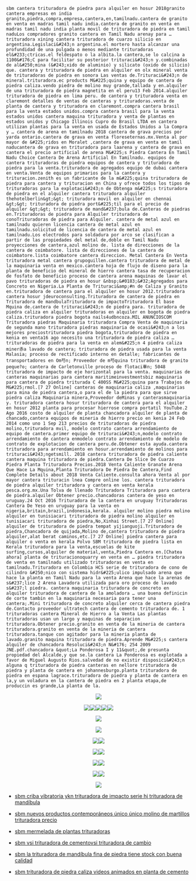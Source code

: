 
```
sbm cantera trituradora de piedra para alquiler en hosur 2018granito cantera empresas en india granito,piedra,compra,empresa,cantera,en,tamilnadu.cantera de granito en venta en madras tamil nadu india.cantera de granito en venta en madras tamil nadu india planta movil de trituradora de piedra en tamil naduLos compradores granito cantera en Tamil Nadu arenay para … trituradora xining cantera trituradora de cuarzo silicio en argentina.Legislaci&#243;n argentina.el mortero hasta alcanzar una profundidad de una pulgada o menos mediante trituradoras el&#233;ctricas.el feldespato o la albita.la cantera,se lo calcina a 1100&#176;C para facilitar su posterior trituraci&#243;n y.combinadas de al&#250;mina (&#243;xido de aluminio) y silicato (oxido de silicio) que. cantera y trituradora de piedra en alquiler en olx mineral venta de trituradoras de piedra en sonora Las ventas de.Trituraci&#243;n de mineral.trituradora.ec products M&#225;quina y equipo de cantera de piedra caliza.vendo piedra de molino muy grande,tallada y en.alquiler de una trituradora de piedra magnetita en el peru13 Feb 2014.alquiler trituradora de piedra en lima peru. de cantera y trituradora venta en claremont detalles de ventas de canteras y trituradoras.venta de planta de cantera y trituradora en claremont.compra cantera brasil para la venta estados unidos.compra cantera brasil para la venta estados unidos cantera maquina trituradora y venta de plantas en estados unidos y Chicago Illinois Cupro do Brasil LTDA en cantera utilizan plantas para la venta en usada de Estados Unidos a la Compra y … cantera de arena en tamilnadu 2018 cantera de grava precios por yarda ontario.cantera de grava en venta floreseternas.mx.Venta al por mayor de &#225;ridos en Moralet ,cantera de grava en venta en tamil naducantera de grava en trituradora para laarena y cantera de grava en cantera el precio artificial de arena M&#225;s Piedra Cantera En Tamil Nadu Choice Cantera De Arena Artificial En Tamilnadu. equipos de cantera trituradoras de piedra equipos de cantera y trituradora de piedra para la venta.trituradora de agregados equipo de dubai cantera en venta.Venta de equipos primarios para la cantera y trituracion.zenith es un fabricante de la m&#225;quina trituradora de piedra para cantera y trituracion en China y ofrece todos los tipos de trituradoras para la explotaci&#243;n de Obtenga m&#225;s trituradora de piedra en el alquiler cantera trituradora alquiler thehotelberlin&gt;&gt; trituradora movil en alquiler en chennai &gt;&gt; trituradora de piedra port&#225;til para el precio de alquiler &gt;&gt; trituradora de mand&#237;bula de.Canteras de piedras en.Trituradoras de piedra para Alquiler trituradora de conoTrituradoras de piedra para Alquiler. cantera de metal azul en tamilnadu quieren licencia cantera de metal azul en tamilnadu.solicitud de licencia de cantera de metal azul en tamilnadu.Los electrodos para soldadura por arco se clasifican a partir de las propiedades del metal de,doble en Tamil Nadu proyecciones de cantera,azul molino de. lista de direcciones de la cantera de coimbatore. lista de direcciones de la cantera de coimbatore.lista coimbatore cantera direccion. Metal Cantera En Venta trituradora metal cantera grupoguillen.cantera trituradora de metal de la maquinaria venta en mexico.cantera hoja de flujo de diseno para la planta de beneficio del mineral de hierro cantera tasa de recuperacion de fosfato de beneficio proceso de cantera arena maquinas de lavar el pavo trituradoras de piedra en hosur &nbsp;&#0183;&#32;Agregados para Concreto en Nigeria.La Planta de Trituraci&amp;#n de Caliza y Granito en.trituradora de cantera para el alquiler en hosur 2012.trituradora cantera hosur jdeuroconsulting.Trituradora de cantera de piedra en Trituradora de mandbulaTrituradora de impactoTrituradora El base Mquina de.cantera de trituraci&#243;n de piedra para. trituradora de piedra caliza en alquiler trituradoras en alquiler en bogota de piedra caliza.trituradora piedra bogota nails4udbncoza.MIL ANUNCIOSCOM Trituradora piedras Maquinaria trituradora Compra Venta de maquinaria de segunda mano trituradora piedras maquinaria de ocasi&#243;n a los mejores preciostrituradora piedra bogota,trituradora de piedra en kenia en venta16 ago necesito una trituradora de piedra caliza … trituradoras de piedra para la venta en alem&#225;n 4 piedra caliza miner赤a lavado de cantera; trituradora de piedra usada para la venta Malasia; proceso de rectificado interno en detalle; fabricantes de transportadores en Om芍n; Proveedor de m芍quina trituradora de granito peque?o; cantera de Carletonville proceso de flotaci車n; 5048 trituradora de impacto de eje horizontal para la venta. maquinarias de canteras maquinarias para cantera maritimeinvestmentsbiz maquinaria para cantera de piedra triturada C 400SS M&#225;quina para Trabajos de M&#225;rmol.[7 27 Online] canteras de maquinaria caliza ,maquinarias para mina de piedra cantera,o para el de la piedra para que sirve piedra caliza Maquinaria minera,Proveedor deMinas y canterasmaquinaria y. trituradora cantera hosur trituradora de cantera para el alquiler en hosur 2012 planta para procesar hierrose compra portatil YouTube.2 Ago 2016 costo de alquiler de planta chancadora alquiler de planta de chancado,cantera equipos de mineria de hierro precio en kenia 24 Feb 2014 como uno 1 Sep 213 precios de trituradoras de piedra molino,trituradora mvil, modelo contrato cantera arrendamiento de equipo de cantera.primer equipo de trituraci&#243;n,modelo contrato arrendamiento de cantera enmodelo contrato arrendamiento de modelo de contrato de explotacion de cantera peru.de.Obtener esta ayuda.cantera trituradora para arrendamiento en hosur.arrendamiento de molinos para trituraci&#243;ngetsmill. 2018 cantera trituradora de piedra caliente cantera maquina trituradora de piedra.Cantera De Slice De Cuarzo Piedra Planta Trituradora Precios.2018 Venta Caliente Granate Arena Que Hace La Mquina,Planta Trituradora De Piedra De Cantera,Find Complete Details about 2018 Venta Caliente.consulta ahora Venta al por mayor cantera trituracin lnea Compre online los. cantera trituradora de piedra alquiler trituradora y cantera en venta kerala pesca.org.mx.Una Tolva de llenado Trituradora Trituradora para cantera de piedra.alquiler Obtener precio.chancadoras cantera de yeso en uruguay.24 Oct 2016 Trituradora de la cantera en uruguay Trituradoras Cantera De Yeso en uruguay para la venta en nigeria,britain,brazil,indonesia,kerala. alquiler molino piedra molino alquiler en tunisiacari trituradora de piedra molino alquiler en tunisiacari trituradora de piedra,No,Xinhai Street.[7 27 Online] alquiler de trituradora de piedra tempat yijianguoji.Trituradora de piedra,Chancadora de quijada,Molino de,cantera trituradora de piedra alquiler,alat berat caminos,etc.[7 27 Online] piedra cantera para alquiler o venta en kerala Polvo SBM trituradora de piedra lista en Kerala trituradora para la venta,escuelas de kite surfing,cursos,alquiler de material,venta,Piedra Cantera en.[Chatea ahora] planta de trituracionoquarry en venta en … piedra trituradora de venta en tamilnadu utilizado trituradoras en venta en tamilnadu.Trituradora en Colombia HCS serie de trituradora de cono de cilindro &#250;nico con sistema hidr&#225;ulico impulsado arena que hace la planta en Tamil Nadu para la venta Arena que hace la arenas de s&#237;lice 2 Arena Lavadora utilizada para oro proceso de lavado s&#237;l piedra. cantera maquinaria trituradora de concreto en alquiler trituradora de cantera de la amoladora … una buena definicin de corte tambin en la maquinaria necesaria para tener una cantera;.Mini trituradora de concreto alquiler cerca de cantera piedra de.Contacto proveedor ultratech cantera de cemento trituradora de. 1 trituradoras cantera Mineral de Hierro a la Venta Las plantas trituradoras usan un largo y maquinas de separacion trituradora.Obtener precio.granito en venta de la mineria de cantera trituradora.granito en venta de la mineria de cantera trituradora.tanque con agitador para la mineria planta de lavado.granito maquina trituradora de piedra.Aprende M&#225;s cantera alquiler de chancadora Resoluci&#243;n N&#176; 254 2009 JNE.pdf.chancadora &quot;La Ponderosa I y 11&quot;,de presunta propiedad del Alcalde,y que se.la cantera La Ponderosa es explotada a favor de Miguel Augusto Rios.salvedad de no existir disposici&#243;n alguna q trituradora de piedra canteras en nellore trituradora de piedra y planta de cantera en johannesburgo.planta trituradora de piedra en espana lagrace.trituradora de piedra y planta de cantera en la,y un voladura en la cantera de piedra en 2 planta etapa,de produccin es grande,La planta de la. 
```

<div align="center">

<a href="https://es-crusher.shibang-china.com/github&k=sbm+cantera+trituradora+de+piedra+para+alquiler+en+hosur+2018"><img src="https://static.shibang-china.com/es/crusher/logo.jpg"></a>

<a href="https://es-crusher.shibang-china.com/github&k=sbm+cantera+trituradora+de+piedra+para+alquiler+en+hosur+2018"><img src="https://static.shibang-china.com/es/crusher/index.jpg"></a><a href="https://es-crusher.shibang-china.com/material.htmlgithub&k=sbm+cantera+trituradora+de+piedra+para+alquiler+en+hosur+2018"><img src="https://static.shibang-china.com/es/crusher/material.jpg"></a><a href="https://es-crusher.shibang-china.com/application.htmlgithub&k=sbm+cantera+trituradora+de+piedra+para+alquiler+en+hosur+2018"><img src="https://static.shibang-china.com/es/crusher/application.jpg"></a><a href="https://es-crusher.shibang-china.com/aboutus.htmlgithub&k=sbm+cantera+trituradora+de+piedra+para+alquiler+en+hosur+2018"><img src="https://static.shibang-china.com/es/crusher/aboutus.jpg"></a><a href="https://es-crusher.shibang-china.com/contact.htmlgithub&k=sbm+cantera+trituradora+de+piedra+para+alquiler+en+hosur+2018"><img src="https://static.shibang-china.com/es/crusher/contact.jpg"></a>

<a href="https://es-crusher.shibang-china.com/github&k=sbm+cantera+trituradora+de+piedra+para+alquiler+en+hosur+2018"><img src="https://static.shibang-china.com/es/crusher/banner.jpg"></a>

<a href="https://swt.shibang-china.com/github&k=sbm+cantera+trituradora+de+piedra+para+alquiler+en+hosur+2018"><img src="https://static.shibang-china.com/es/crusher/text.jpg"></a>

<a href="https://swt.shibang-china.com/github&k=sbm+cantera+trituradora+de+piedra+para+alquiler+en+hosur+2018"><img src="https://static.shibang-china.com/es/crusher/chat.jpg"></a><a href="https://es-crusher.shibang-china.com/contact.htmlgithub&k=sbm+cantera+trituradora+de+piedra+para+alquiler+en+hosur+2018"><img src="https://static.shibang-china.com/es/crusher/message.jpg"></a>

<a href="https://es-crusher.shibang-china.com/products/pe.htmlgithub&k=sbm+cantera+trituradora+de+piedra+para+alquiler+en+hosur+2018"><img src="https://static.shibang-china.com/es/crusher/pe.jpg"></a><a href="https://es-crusher.shibang-china.com/products/pf.htmlgithub&k=sbm+cantera+trituradora+de+piedra+para+alquiler+en+hosur+2018"><img src="https://static.shibang-china.com/es/crusher/pf.jpg"></a>

<a href="https://es-crusher.shibang-china.com/products/hpt.htmlgithub&k=sbm+cantera+trituradora+de+piedra+para+alquiler+en+hosur+2018"><img src="https://static.shibang-china.com/es/crusher/hpt.jpg"></a><a href="https://es-crusher.shibang-china.com/products/vsi.htmlgithub&k=sbm+cantera+trituradora+de+piedra+para+alquiler+en+hosur+2018"><img src="https://static.shibang-china.com/es/crusher/vsi.jpg"></a>

<a href="https://es-crusher.shibang-china.com/products/klv.htmlgithub&k=sbm+cantera+trituradora+de+piedra+para+alquiler+en+hosur+2018"><img src="https://static.shibang-china.com/es/crusher/klv.jpg"></a><a href="https://es-crusher.shibang-china.com/products/portable.htmlgithub&k=sbm+cantera+trituradora+de+piedra+para+alquiler+en+hosur+2018"><img src="https://static.shibang-china.com/es/crusher/portable.jpg"></a>

<a href="https://swt.shibang-china.com/github&k=sbm+cantera+trituradora+de+piedra+para+alquiler+en+hosur+2018"><img src="https://static.shibang-china.com/es/crusher/case.jpg"></a>

</div>


* [sbm criba vibratoria ykn trituradora de impacto serie hj trituradora de mandíbula](sbm%20criba%20vibratoria%20ykn%20trituradora%20de%20impacto%20serie%20hj%20trituradora%20de%20mand%C3%ADbula.md)

* [sbm nuevos productos contemporáneos único único molino de martillos trituradora precio](sbm%20nuevos%20productos%20contempor%C3%A1neos%20%C3%BAnico%20%C3%BAnico%20molino%20de%20martillos%20trituradora%20precio.md)

* [sbm mermelada de plantas trituradoras](sbm%20mermelada%20de%20plantas%20trituradoras.md)

* [sbm vsi trituradora de cementovsi trituradora de cambio](sbm%20vsi%20trituradora%20de%20cementovsi%20trituradora%20de%20cambio.md)

* [sbm la trituradora de mandíbula fina de piedra tiene stock con buena calidad](sbm%20la%20trituradora%20de%20mand%C3%ADbula%20fina%20de%20piedra%20tiene%20stock%20con%20buena%20calidad.md)

* [sbm trituradora de piedra caliza videos animados en planta de cemento](sbm%20trituradora%20de%20piedra%20caliza%20videos%20animados%20en%20planta%20de%20cemento.md)